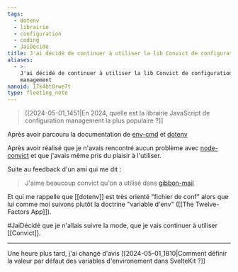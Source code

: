 ```yaml
---
tags:
  - dotenv
  - librairie
  - configuration
  - coding
  - JaiDécidé
title: J'ai décidé de continuer à utiliser la lib Convict de configuration management
aliases:
  - >-
    J'ai décidé de continuer à utiliser la lib Convict de configuration
    management
nanoid: 17k4bt0rwe7t
type: fleeting_note
---
```

> [[2024-05-01_1451|En 2024, quelle est la librairie JavaScript de configuration management la plus populaire ?]]

Après avoir parcouru la documentation de [env-cmd](https://github.com/toddbluhm/env-cmd) et [dotenv](https://github.com/motdotla/dotenv)

Après avoir réalisé que je n'avais rencontré aucun problème avec [node-convict](https://github.com/mozilla/node-convict) et que j'avais même pris du plaisir à l'utiliser.

Suite au feedback d'un ami qui me dit :

> J'aime beaucoup convict qu'on a utilisé dans [gibbon-mail](https://github.com/stephane-klein/gibbon-mail)

Et qui me rappelle que [[dotenv]] est très orienté "fichier de conf" alors que lui comme moi suivons plutôt la doctrine "variable d'env" ([[The Twelve-Factors App]]).
  
#JaiDécidé que je n'allais suivre la mode, que je vais continuer à utiliser [[Convict]].

---

Une heure plus tard, j'ai changé d'avis [[2024-05-01_1810|Comment définir la valeur par défaut des variables d'environement dans SvelteKit ?]]
